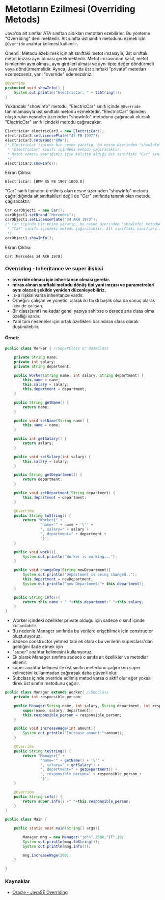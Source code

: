 # Metotların Ezilmesi (Overriding Metods)

Java'da alt sınıflar ATA sınıftan aldıkları metotları ezebilirler. Bu yönteme "Overriding" denilmektedir. Alt sınıfta üst sınıfın metodunu ezmek için `@Override` anahtar kelimesi kullanılır.

Önemli: Metodu ezebilmek için alt sınıftaki metot imzasıyla, üst sınıftaki metot imzası aynı olması gerekmektedir. Metot imzasından kasıt, metot isimlerinin aynı olması, aynı girdileri alması ve aynı tipte değer döndürmeli veya döndürmemelidir. Ayrıca, Java'da üst sınıftaki &quot;private&quot; metotları ezemezseniz, yani "override" edemezsiniz.

```java
@Override
protected void showInfo() {
	System.out.println("ElectricCar: " + toString());
}
```

Yukarıdaki "showInfo" metodu, "ElectricCar" sınıfı içinde `@Override` tanımlamasıyla üst sınıftaki metodu ezmektedir. "ElectricCar" tipinden oluşturulan nesneler üzerinden "showInfo" metodunu çağıracak olursak "ElectricCar" sınıfı içindeki metodu çağıracaktır.

```java
ElectricCar electricCar3 = new ElectricCar();
electricCar3.setLicensePlate("45 FB 1907");
electricCar3.setBrand("BMW");
/* ElectricCar tipinde bir nesne yaratıp, bu nesne üzerinden "showInfo" metodunu çağırdığımızda,
 * "ElectricCar" sınıfı içindeki metodu çağıracaktır. 
 * Metot ezmesi yaptığımız için kalıtım aldığı üst sınıftaki "Car" sınıfındaki "showInfo" metodunu çağırmayacaktır.
 */
electricCar3.showInfo();
```

Ekran Çıktısı:

```terminal
ElectricCar: [BMW 45 FB 1907 1000.0]
```

"Car" sınıfı tipinden üretilmiş olan nesne üzerinden "showInfo" metodu çağırıldığında alt sınıftakileri değil de "Car" sınıfında tanımlı olan metodu çağıracaktır.

```java
Car carObject1 = new Car();
carObject1.setBrand("Mercedes");
carObject1.setLicensePlate("34 AKH 1970");
/* Car tipinde bir nesne yaratıp, bu nesne üzerinden "showInfo" metodunu çağırdığımızda,
 * "Car" sınıfı içindeki metodu çağıracaktır. Alt sınıftaki sınıflara ait metotları çağırmayacaktır.
 */
carObject1.showInfo();
```

Ekran Çıktısı:

```terminal
Car:[Mercedes 34 AKH 1970]
```

### Overriding - Inheritance ve super ilişkisi

- ****override** olması için inheritance olması gerekir.**
- **miras alınan sınıftaki metodu dönüş tipi yani imzası ve parametreleri aynı olacak şekilde yeniden düzenleyebiliriz.**
- is-a ilişkisi varsa inheritance vardır.
- Örneğin: çalışan ve yönetici olarak iki farklı başlık olsa da sonuç olarak ikisi de çalışan.
- Bir class(sınıf) ne kadar genel yapıya sahipse o derece ana class olma özelliği vardır.
- Yani tüm neseneler için ortak özellikleri barındıran class olarak düşünülebilir.

#### Örnek:
```java
public class Worker { //SuperClass or BaseClass

    private String name;
    private int salary;
    private String department;

    public Worker(String name, int salary, String department) {
        this.name = name;
        this.salary = salary;
        this.department = department;
    }

    public String getName() {
        return name;
    }

    public void setName(String name) {
        this.name = name;
    }

    public int getSalary() {
        return salary;
    }

    public void setSalary(int salary) {
        this.salary = salary;
    }

    public String getDepartment() {
        return department;
    }

    public void setDepartment(String department) {
        this.department = department;
    }

    @Override
    public String toString() {
        return "Worker{" +
                "name='" + name + '\'' +
                ", salary=" + salary +
                ", department=" + department +
                '}';
    }

    public void work(){
        System.out.println("Worker is working...");
    }

    public void changeDep(String newDepartment){
        System.out.println("Department is being changed..");
        this.department = newDepartment;
        System.out.println("new Department:"+ this.department);
    }

    public String info(){
        return this.name + " "+this.department+" "+this.salary;
    }
}
```

- Worker içindeki özellikler private olduğu için sadece o sınıf içinde kullanılabilir.
- Bu nedenle Manager sınıfında bu verilere erişebilmek için constructor oluşturuyoruz.
- Sadece constructor yetmez tabi ek olarak bu verilerin superclass'dan geldiğini ifade etmek için
- "super" anahtar kelimesini kullanıyoruz.
- Ek olarak Manager sınıfına sadece o sınıfa ait özellikler ve metodlar eklenir.
- super anahtar kelimesi ile üst sınıfın metedonu çağırırken super kelimesini kullanmadan çağırırsak daha güvenli olur.
- Subclass içinde override edilmiş metod varsa o aktif olur eğer yoksa direk üst sınıfın metodunu çağırır.

```java
public class Manager extends Worker{ //SubClass
    private int responsible_person;

    public Manager(String name, int salary, String department, int responsible_person) {
        super(name, salary, department);
        this.responsible_person = responsible_person;
    }

    public void increaseWage(int amount){
        System.out.println("İncrease amount:"+amount);
    }

    @Override
    public String toString() {
        return "Manager{" +
                "name='" + getName() + '\'' +
                ", salary=" + getSalary() +
                ", department=" + getDepartment() +
                ", responsible_person=" + responsible_person +
                '}';
    }

    @Override
    public String info() {
        return super.info() +" "+this.responsible_person;
    }
}
```

```java
public class Main {

    public static void main(String[] args){

        Manager mng = new Manager("john",2500,"IT",10);
        System.out.println(mng.toString());
        System.out.println(mng.info());

        mng.increaseWage(200);
    }

}
```

### Kaynaklar

- [Oracle - JavaSE Overriding](https://docs.oracle.com/javase/tutorial/java/IandI/override.html)
